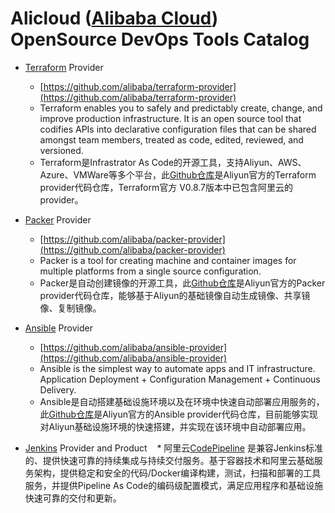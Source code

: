 # Alicloud ([Alibaba Cloud](http://www.aliyun.com)) OpenSource DevOps Tools Catalog

* [Terraform](https://www.terraform.io/) Provider
	* [https://github.com/alibaba/terraform-provider](https://github.com/alibaba/terraform-provider)
	* Terraform enables you to safely and predictably create, change, and improve production infrastructure. It is an open source tool that codifies APIs into declarative configuration files that can be shared amongst team members, treated as code, edited, reviewed, and versioned.
	* Terraform是Infrastrator As Code的开源工具，支持Aliyun、AWS、Azure、VMWare等多个平台，此[Github仓库](https://github.com/alibaba/terraform-provider)是Aliyun官方的Terraform provider代码仓库，Terraform官方 V0.8.7版本中已包含阿里云的provider。

* [Packer](https://www.packer.io/) Provider
	* [https://github.com/alibaba/packer-provider](https://github.com/alibaba/packer-provider)
	* Packer is a tool for creating machine and container images for multiple platforms from a single source configuration.
	* Packer是自动创建镜像的开源工具，此[Github仓库](https://github.com/alibaba/packer-provider)是Aliyun官方的Packer provider代码仓库，能够基于Aliyun的基础镜像自动生成镜像、共享镜像、复制镜像。

* [Ansible](https://www.ansible.com/) Provider
    * [https://github.com/alibaba/ansible-provider](https://github.com/alibaba/ansible-provider)
    * Ansible is the simplest way to automate apps and IT infrastructure. Application Deployment + Configuration Management + Continuous Delivery.
    * Ansible是自动搭建基础设施环境以及在环境中快速自动部署应用服务的，此[Github仓库](https://github.com/alibaba/ansible-provider)是Aliyun官方的Ansible provider代码仓库，目前能够实现对Aliyun基础设施环境的快速搭建，并实现在该环境中自动部署应用。

* [Jenkins](https://jenkins.io/) Provider and Product 
    * 阿里云[CodePipeline](https://cn.aliyun.com/product/codepipeline) 是兼容Jenkins标准的、提供快速可靠的持续集成与持续交付服务。基于容器技术和阿里云基础服务架构，提供稳定和安全的代码/Docker编译构建，测试，扫描和部署的工具服务，并提供Pipeline As Code的编码级配置模式，满足应用程序和基础设施快速可靠的交付和更新。

